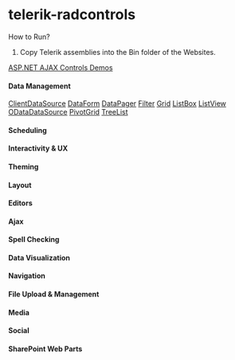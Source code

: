 telerik-radcontrols
===================

How to Run? 

1. Copy Telerik assemblies into the Bin folder of the Websites.

[ASP.NET AJAX Controls Demos](http://demos.telerik.com/aspnet-ajax/)

#### Data Management
[ClientDataSource](http://demos.telerik.com/aspnet-ajax/clientdatasource/overview/defaultcs.aspx)
[DataForm](http://demos.telerik.com/aspnet-ajax/dataform/overview/defaultcs.aspx)
[DataPager](http://demos.telerik.com/aspnet-ajax/datapager/examples/overview/defaultcs.aspx)
[Filter](http://demos.telerik.com/aspnet-ajax/filter/examples/overview/defaultcs.aspx)
[Grid](http://demos.telerik.com/aspnet-ajax/grid/examples/overview/defaultcs.aspx)
[ListBox](http://demos.telerik.com/aspnet-ajax/listbox/examples/overview/defaultcs.aspx)
[ListView](http://demos.telerik.com/aspnet-ajax/listview/examples/overview/defaultcs.aspx)
[ODataDataSource](http://demos.telerik.com/aspnet-ajax/odatadatasource/examples/firstlook/defaultcs.aspx)
[PivotGrid](http://demos.telerik.com/aspnet-ajax/pivotgrid/examples/firstlook/defaultcs.aspx)
[TreeList](http://demos.telerik.com/aspnet-ajax/treelist/examples/overview/defaultcs.aspx)
#### Scheduling 
#### Interactivity & UX
#### Theming
#### Layout
#### Editors 
#### Ajax
#### Spell Checking
#### Data Visualization 
#### Navigation
#### File Upload & Management
#### Media
#### Social
#### SharePoint Web Parts
